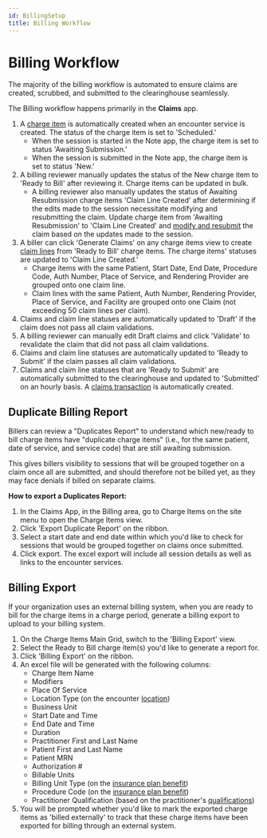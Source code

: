 ```yaml
---
id: BillingSetup
title: Billing Workflow
---
```


# Billing Workflow

The majority of the billing workflow is automated to ensure claims are created, scrubbed, and submitted to the clearinghouse seamlessly.

The Billing workflow happens primarily in the **Claims** app.

1. A [charge item](../Billing/ChargePeriods.md) is automatically created when an encounter service is created. The status of the charge item is set to 'Scheduled.'
    - When the session is started in the Note app, the charge item is set to status 'Awaiting Submission.'
    - When the session is submitted in the Note app, the charge item is set to status 'New.'
2. A billing reviewer manually updates the status of the New charge item to 'Ready to Bill' after reviewing it. Charge items can be updated in bulk.
    - A billing reviewer also manually updates the status of Awaiting Resubmission charge items 'Claim Line Created' after determining if the edits made to the session necessitate modifying and resubmitting the claim. Update charge item from 'Awaiting Resubmission' to 'Claim Line Created' and [modify and resubmit](../RCM/RCMworkflow.md/#correcting-claims) the claim based on the updates made to the session.
3. A biller can click 'Generate Claims' on any charge items view to create [claim lines](../Billing/ClaimItems.md) from 'Ready to Bill' charge items. The charge items' statuses are updated to 'Claim Line Created.'
    - Charge items with the same Patient, Start Date, End Date, Procedure Code, Auth Number, Place of Service, and Rendering Provider are grouped onto one claim line.
    - Claim lines with the same Patient, Auth Number, Rendering Provider, Place of Service, and Facility are grouped onto one Claim (not exceeding 50 claim lines per claim).
4. Claims and claim line statuses are automatically updated to 'Draft' if the claim does not pass all claim validations.
5. A billing reviewer can manually edit Draft claims and click 'Validate' to revalidate the claim that did not pass all claim validations.
6. Claims and claim line statuses are automatically updated to 'Ready to Submit' if the claim passes all claim validations. 
7. Claims and claim line statuses that are 'Ready to Submit' are automatically submitted to the clearinghouse and updated to 'Submitted' on an hourly basis. A [claims transaction](../RCM/Transactions.md) is automatically created.


## Duplicate Billing Report

Billers can review a "Duplicates Report" to understand which new/ready to bill charge items have "duplicate charge items" (i.e., for the same patient, date of service, and service code) that are still awaiting submission.

This gives billers visibility to sessions that will be grouped together on a claim once all are submitted, and should therefore not be billed yet, as they may face denials if billed on separate claims.

**How to export a Duplicates Report:**

1. In the Claims App, in the Billing area, go to Charge Items on the site menu to open the Charge Items view.
2. Click 'Export Duplicate Report' on the ribbon.
3. Select a start date and end date within which you'd like to check for sessions that would be grouped together on claims once submitted.
4. Click export. The excel export will include all session details as well as links to the encounter services.


## Billing Export

If your organization uses an external billing system, when you are ready to bill for the charge items in a charge period, generate a billing export to upload to your billing system.

1. On the Charge Items Main Grid, switch to the 'Billing Export' view. 
2. Select the Ready to Bill charge item(s) you'd like to generate a report for.
3. Click 'Billing Export' on the ribbon.
4. An excel file will be generated with the following columns:
    - Charge Item Name
    - Modifiers
    - Place Of Service
    - Location Type (on the encounter [location](../AdminSetup/Location.md))
    - Business Unit
    - Start Date and Time
    - End Date and Time
    - Duration
    - Practitioner First and Last Name
    - Patient First and Last Name
    - Patient MRN
    - Authorization #
    - Billable Units
    - Billing Unit Type (on the [insurance plan benefit](../AdminSetup/InsurancePlan.md/#insurance-plan-benefits))
    - Procedure Code (on the [insurance plan benefit](../AdminSetup/InsurancePlan.md/#insurance-plan-benefits))
    - Practitioner Qualification (based on the practitioner's [qualifications](../Practitioners/Qualifications.md))
5. You will be prompted whether you'd like to mark the exported charge items as 'billed externally' to track that these charge items have been exported for billing through an external system.